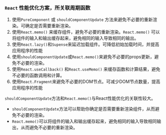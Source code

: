 ### `React` 性能优化方案，所关联周期函数

1. 使用`PureComponent` 或 `shouldComponentUpdate` 方法来避免不必要的重新渲染。可确定是否需要重新渲染。
2. 使用`React.memo()` 来缓存组件，避免不必要的重新渲染。`React.memo()` 可以将组件的输入和输出缓存起来，避免相同的输入导致相同的输出。
3. 使用`React.lazy()`和`Supense`来延迟加载组件。可降低初始加载时间，并提高应用程序的性能
4. 使用`shouldComponentUpdate`或`React.memo()`来避免不必要的props更新，避免不必要的渲染。
5. 使用`React.useCallback()` 和`React.useMemo()` 来缓存函数和计算结果，避免不必要的函数调用和计算。
6. 使用`React.Fragment`来避免不必要的DOM节点。可减少DOM节点数量，提高应用程序的性能



`shouldComponentUpdate`方法和`React.memo()`与React性能优化的关联性较大。

- `shouldComponentUpdate`方法可以帮助你确定是否需要重新渲染组件，从而避免不必要的渲染。
- `React.memo()`可以将组件的输入和输出缓存起来，避免相同的输入导致相同输出，从而避免不必要的重新渲染。